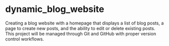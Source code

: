 # dynamic_blog_website

Creating a blog website with a homepage that displays a list of blog posts, a page to create new posts, and the ability to edit or delete existing posts. This project will be managed through Git and GitHub with proper version control workflows.
